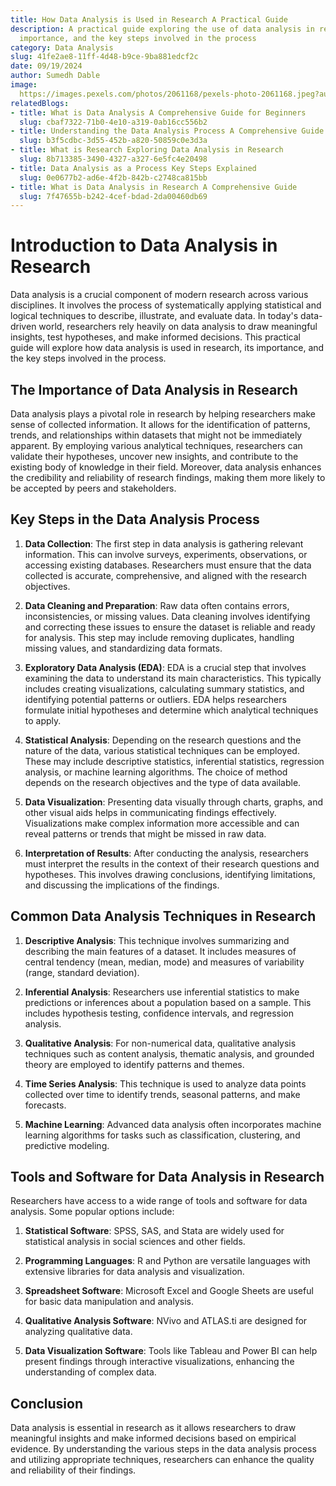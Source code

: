 ```yaml
---
title: How Data Analysis is Used in Research A Practical Guide
description: A practical guide exploring the use of data analysis in research, its
  importance, and the key steps involved in the process
category: Data Analysis
slug: 41fe2ae8-11ff-4d48-b9ce-9ba881edcf2c
date: 09/19/2024
author: Sumedh Dable
image: 
  https://images.pexels.com/photos/2061168/pexels-photo-2061168.jpeg?auto=compress&cs=tinysrgb&w=600
relatedBlogs:
- title: What is Data Analysis A Comprehensive Guide for Beginners
  slug: cbaf7322-71b0-4e10-a319-0ab16cc556b2
- title: Understanding the Data Analysis Process A Comprehensive Guide
  slug: b3f5cdbc-3d55-452b-a820-50859c0e3d3a
- title: What is Research Exploring Data Analysis in Research
  slug: 8b713385-3490-4327-a327-6e5fc4e20498
- title: Data Analysis as a Process Key Steps Explained
  slug: 0e0677b2-ad6e-4f2b-842b-c2748ca815bb
- title: What is Data Analysis in Research A Comprehensive Guide
  slug: 7f47655b-b242-4cef-bdad-2da00460db69
---
```


# Introduction to Data Analysis in Research

Data analysis is a crucial component of modern research across various disciplines. It involves the process of systematically applying statistical and logical techniques to describe, illustrate, and evaluate data. In today's data-driven world, researchers rely heavily on data analysis to draw meaningful insights, test hypotheses, and make informed decisions. This practical guide will explore how data analysis is used in research, its importance, and the key steps involved in the process.

## The Importance of Data Analysis in Research

Data analysis plays a pivotal role in research by helping researchers make sense of collected information. It allows for the identification of patterns, trends, and relationships within datasets that might not be immediately apparent. By employing various analytical techniques, researchers can validate their hypotheses, uncover new insights, and contribute to the existing body of knowledge in their field. Moreover, data analysis enhances the credibility and reliability of research findings, making them more likely to be accepted by peers and stakeholders.

## Key Steps in the Data Analysis Process

1. **Data Collection**: The first step in data analysis is gathering relevant information. This can involve surveys, experiments, observations, or accessing existing databases. Researchers must ensure that the data collected is accurate, comprehensive, and aligned with the research objectives.

2. **Data Cleaning and Preparation**: Raw data often contains errors, inconsistencies, or missing values. Data cleaning involves identifying and correcting these issues to ensure the dataset is reliable and ready for analysis. This step may include removing duplicates, handling missing values, and standardizing data formats.

3. **Exploratory Data Analysis (EDA)**: EDA is a crucial step that involves examining the data to understand its main characteristics. This typically includes creating visualizations, calculating summary statistics, and identifying potential patterns or outliers. EDA helps researchers formulate initial hypotheses and determine which analytical techniques to apply.

4. **Statistical Analysis**: Depending on the research questions and the nature of the data, various statistical techniques can be employed. These may include descriptive statistics, inferential statistics, regression analysis, or machine learning algorithms. The choice of method depends on the research objectives and the type of data available.

5. **Data Visualization**: Presenting data visually through charts, graphs, and other visual aids helps in communicating findings effectively. Visualizations make complex information more accessible and can reveal patterns or trends that might be missed in raw data.

6. **Interpretation of Results**: After conducting the analysis, researchers must interpret the results in the context of their research questions and hypotheses. This involves drawing conclusions, identifying limitations, and discussing the implications of the findings.

## Common Data Analysis Techniques in Research

1. **Descriptive Analysis**: This technique involves summarizing and describing the main features of a dataset. It includes measures of central tendency (mean, median, mode) and measures of variability (range, standard deviation).

2. **Inferential Analysis**: Researchers use inferential statistics to make predictions or inferences about a population based on a sample. This includes hypothesis testing, confidence intervals, and regression analysis.

3. **Qualitative Analysis**: For non-numerical data, qualitative analysis techniques such as content analysis, thematic analysis, and grounded theory are employed to identify patterns and themes.

4. **Time Series Analysis**: This technique is used to analyze data points collected over time to identify trends, seasonal patterns, and make forecasts.

5. **Machine Learning**: Advanced data analysis often incorporates machine learning algorithms for tasks such as classification, clustering, and predictive modeling.

## Tools and Software for Data Analysis in Research

Researchers have access to a wide range of tools and software for data analysis. Some popular options include:

1. **Statistical Software**: SPSS, SAS, and Stata are widely used for statistical analysis in social sciences and other fields.

2. **Programming Languages**: R and Python are versatile languages with extensive libraries for data analysis and visualization.

3. **Spreadsheet Software**: Microsoft Excel and Google Sheets are useful for basic data manipulation and analysis.

4. **Qualitative Analysis Software**: NVivo and ATLAS.ti are designed for analyzing qualitative data.

5. **Data Visualization Software**: Tools like Tableau and Power BI can help present findings through interactive visualizations, enhancing the understanding of complex data. 

## Conclusion

Data analysis is essential in research as it allows researchers to draw meaningful insights and make informed decisions based on empirical evidence. By understanding the various steps in the data analysis process and utilizing appropriate techniques, researchers can enhance the quality and reliability of their findings.
